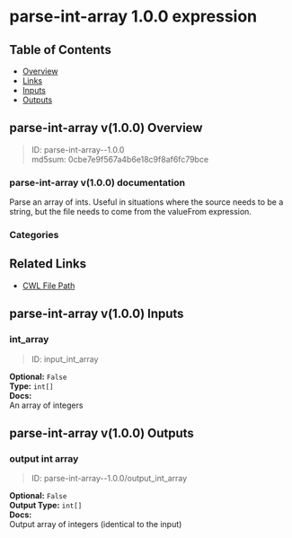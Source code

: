 
parse-int-array 1.0.0 expression
================================

## Table of Contents
  
- [Overview](#parse-int-array-v100-overview)  
- [Links](#related-links)  
- [Inputs](#parse-int-array-v100-inputs)  
- [Outputs](#parse-int-array-v100-outputs)  


## parse-int-array v(1.0.0) Overview



  
> ID: parse-int-array--1.0.0  
> md5sum: 0cbe7e9f567a4b6e18c9f8af6fc79bce

### parse-int-array v(1.0.0) documentation
  
Parse an array of ints. Useful in situations where the source needs to be a string, but the file needs to come from the valueFrom expression.

### Categories
  


## Related Links
  
- [CWL File Path](../../../../../../expressions/parse-int-array/1.0.0/parse-int-array__1.0.0.cwl)  

  


## parse-int-array v(1.0.0) Inputs

### int_array



  
> ID: input_int_array
  
**Optional:** `False`  
**Type:** `int[]`  
**Docs:**  
An array of integers

  


## parse-int-array v(1.0.0) Outputs

### output int array



  
> ID: parse-int-array--1.0.0/output_int_array  

  
**Optional:** `False`  
**Output Type:** `int[]`  
**Docs:**  
Output array of integers (identical to the input)
  

  

